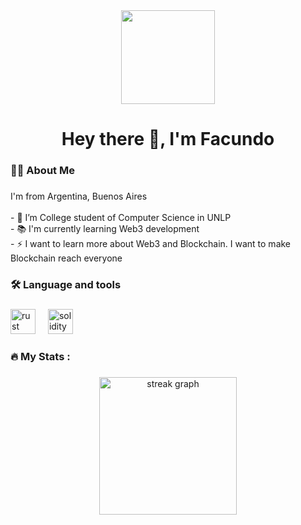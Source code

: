 <div align="center">
  <img height="150" src="https://media.tenor.com/6XLsvhpU61wAAAAi/run-pikachu.gif"  />

</div>

###

<h1 align="center">Hey there 👋, I'm Facundo</h1>

###

<h3 align="left">👩‍💻  About Me</h3>

###

<p align="left">I'm  from Argentina, Buenos Aires<br><br>- 🔭 I’m College student of Computer Science in UNLP<br>- 📚 I'm currently learning Web3 development<br>- ⚡ I want to learn more about Web3 and Blockchain. I want to make Blockchain reach everyone</p>

###

<h3 align="left">🛠 Language and tools</h3>

###

<div align="left">
  <img src="https://cdn.jsdelivr.net/gh/devicons/devicon/icons/rust/rust-original.svg" height="40" alt="rust logo"  />
  <img width="12" />  
  <img src="https://cdn.jsdelivr.net/gh/devicons/devicon@latest/icons/solidity/solidity-original.svg" height="40" alt="solidity logo" />
  <img width="12" />
</div>

###

<h3 align="left">🔥   My Stats :</h3>

###

<div align="center">
  <img src="https://streak-stats.demolab.com?user=facaniza&locale=en&mode=daily&theme=dark&hide_border=false&border_radius=5&order=3" height="220" alt="streak graph"  />
</div>

###
